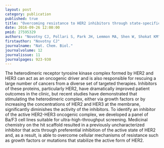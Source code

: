 ```yaml
---
layout: post
category: publication
published: true
title: "Overcoming resistance to HER2 inhibitors through state-specific kinase binding."
date: 2016-09-26 12:00:00
pmid: 27595329
authors: "Novotny CJ, Pollari S, Park JH, Lemmon MA, Shen W, Shokat KM"
firstauthor: "Novotny CJ"
journalname: "Nat. Chem. Biol."
journalvolume: 12
journalissue: 11
journalpages: 923-930
---
```


The heterodimeric receptor tyrosine kinase complex formed by HER2 and HER3 can act as an oncogenic driver and is also responsible for rescuing a large number of cancers from a diverse set of targeted therapies. Inhibitors of these proteins, particularly HER2, have dramatically improved patient outcomes in the clinic, but recent studies have demonstrated that stimulating the heterodimeric complex, either via growth factors or by increasing the concentrations of HER2 and HER3 at the membrane, significantly diminishes the activity of the inhibitors. To identify an inhibitor of the active HER2-HER3 oncogenic complex, we developed a panel of Ba/F3 cell lines suitable for ultra-high-throughput screening. Medicinal chemistry on the hit scaffold resulted in a previously uncharacterized inhibitor that acts through preferential inhibition of the active state of HER2 and, as a result, is able to overcome cellular mechanisms of resistance such as growth factors or mutations that stabilize the active form of HER2.

